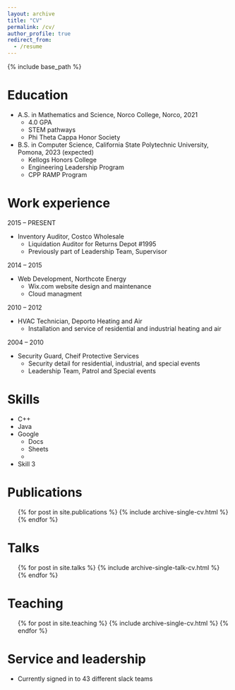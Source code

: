 ```yaml
---
layout: archive
title: "CV"
permalink: /cv/
author_profile: true
redirect_from:
  - /resume
---
```


{% include base_path %}

Education
======
* A.S. in Mathematics and Science, Norco College, Norco, 2021
  * 4.0 GPA
  * STEM pathways 
  * Phi Theta Cappa Honor Society
* B.S. in Computer Science, California State Polytechnic University, Pomona, 2023 (expected)
  * Kellogs Honors College 
  * Engineering Leadership Program
  * CPP RAMP Program


Work experience
======
2015 – PRESENT 
* Inventory Auditor, Costco Wholesale 
  * Liquidation Auditor for Returns Depot #1995
  * Previously part of Leadership Team, Supervisor 

2014 – 2015
* Web Development, Northcote Energy
  * Wix.com website design and maintenance
  * Cloud managment

2010 – 2012
* HVAC Technician, Deporto Heating and Air
  * Installation and service of residential and industrial heating and air 

2004 – 2010
* Security Guard, Cheif Protective Services
  * Security detail for residential, industrial, and special events
  * Leadership Team, Patrol and Special events

Skills
======
* C++
* Java
* Google 
  * Docs
  * Sheets
  * 
* Skill 3

Publications
======
  <ul>{% for post in site.publications %}
    {% include archive-single-cv.html %}
  {% endfor %}</ul>
  
Talks
======
  <ul>{% for post in site.talks %}
    {% include archive-single-talk-cv.html %}
  {% endfor %}</ul>
  
Teaching
======
  <ul>{% for post in site.teaching %}
    {% include archive-single-cv.html %}
  {% endfor %}</ul>
  
Service and leadership
======
* Currently signed in to 43 different slack teams
